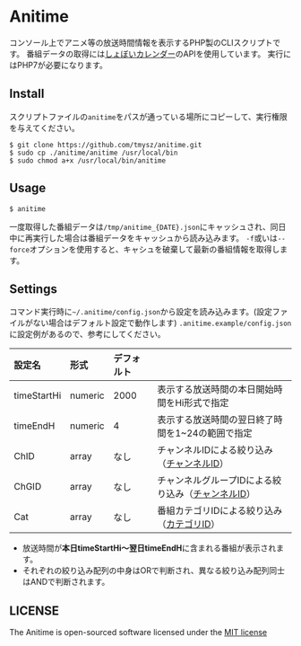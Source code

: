 # Anitime

コンソール上でアニメ等の放送時間情報を表示するPHP製のCLIスクリプトです。
番組データの取得には[しょぼいカレンダー](http://cal.syoboi.jp/)のAPIを使用しています。
実行にはPHP7が必要になります。

## Install

スクリプトファイルの`anitime`をパスが通っている場所にコピーして、実行権限を与えてください。

```
$ git clone https://github.com/tmysz/anitime.git
$ sudo cp ./anitime/anitime /usr/local/bin
$ sudo chmod a+x /usr/local/bin/anitime
```

## Usage

```
$ anitime
```

一度取得した番組データは`/tmp/anitime_{DATE}.json`にキャッシュされ、同日中に再実行した場合は番組データをキャッシュから読み込みます。
`-f`或いは`--force`オプションを使用すると、キャシュを破棄して最新の番組情報を取得します。


## Settings

コマンド実行時に`~/.anitime/config.json`から設定を読み込みます。(設定ファイルがない場合はデフォルト設定で動作します)
`.anitime.example/config.json`に設定例があるので、参考にしてください。

|設定名|形式|デフォルト||
|:--|:--|:--|:--|
|timeStartHi|numeric|2000|表示する放送時間の本日開始時間をHi形式で指定|
|timeEndH|numeric|4|表示する放送時間の翌日終了時間を1~24の範囲で指定|
|ChID|array|なし|チャンネルIDによる絞り込み（[チャンネルID](http://cal.syoboi.jp/mng?Action=ShowChList)）|
|ChGID|array|なし|チャンネルグループIDによる絞り込み（[チャンネルID](http://cal.syoboi.jp/mng?Action=ShowChList)）|
|Cat|array|なし|番組カテゴリIDによる絞り込み（[カテゴリID](https://sites.google.com/site/syobocal/spec/title-cat)）|

- 放送時間が**本日timeStartHi～翌日timeEndH**に含まれる番組が表示されます。
- それぞれの絞り込み配列の中身はORで判断され、異なる絞り込み配列同士はANDで判断されます。

## LICENSE

The Anitime is open-sourced software licensed under the [MIT license](http://opensource.org/licenses/MIT)
